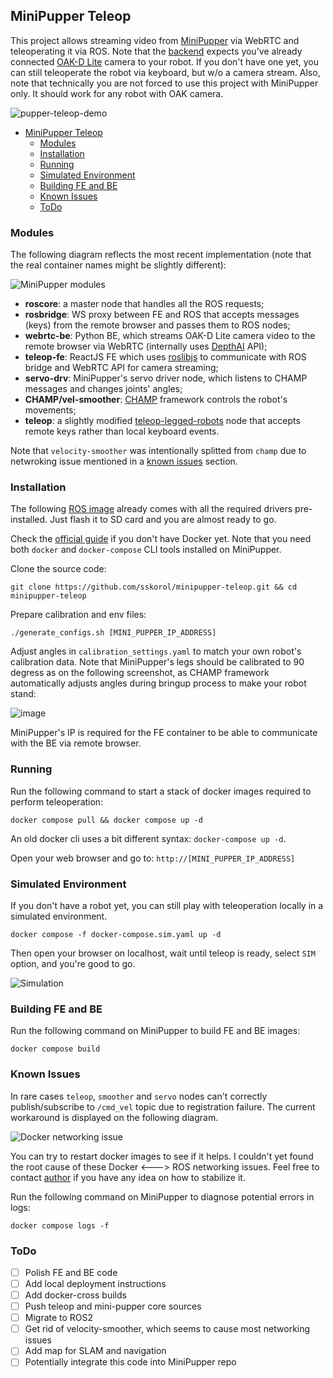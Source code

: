 ## MiniPupper Teleop

This project allows streaming video from [MiniPupper](https://minipupperdocs.readthedocs.io/en/latest/) via WebRTC and teleoperating it via ROS. Note that the [backend](https://github.com/sskorol/minipupper-teleop/tree/main/backend) expects you've already connected [OAK-D Lite](https://shop.luxonis.com/products/oak-d-lite-1) camera to your robot. If you don't have one yet, you can still teleoperate the robot via keyboard, but w/o a camera stream. Also, note that technically you are not forced to use this project with MiniPupper only. It should work for any robot with OAK camera.

![pupper-teleop-demo](https://user-images.githubusercontent.com/6638780/183462753-844e2948-4093-493f-ab90-e769b0c69c30.gif)

- [MiniPupper Teleop](#minipupper-teleop)
  - [Modules](#modules)
  - [Installation](#installation)
  - [Running](#running)
  - [Simulated Environment](#simulated-environment)
  - [Building FE and BE](#building-fe-and-be)
  - [Known Issues](#known-issues)
  - [ToDo](#todo)

### Modules

The following diagram reflects the most recent implementation (note that the real container names might be slightly different):

![MiniPupper modules](https://user-images.githubusercontent.com/6638780/183448806-1c0e49bc-4ac5-4445-a1d6-ad5d2d861b4c.png)

- **roscore**: a master node that handles all the ROS requests;
- **rosbridge**: WS proxy between FE and ROS that accepts messages (keys) from the remote browser and passes them to ROS nodes;
- **webrtc-be**: Python BE, which streams OAK-D Lite camera video to the remote browser via WebRTC (internally uses [DepthAI](https://docs.luxonis.com/projects/api/en/latest/index.html) API);
- **teleop-fe**: ReactJS FE which uses [roslibjs](https://github.com/RobotWebTools/roslibjs) to communicate with ROS bridge and WebRTC API for camera streaming;
- **servo-drv**: MiniPupper's servo driver node, which listens to CHAMP messages and changes joints' angles;
- **CHAMP/vel-smoother**: [CHAMP](https://github.com/chvmp/champ) framework controls the robot's movements;
- **teleop**: a slightly modified [teleop-legged-robots](https://github.com/SoftServeSAG/teleop_legged_robots) node that accepts remote keys rather than local keyboard events.

Note that `velocity-smoother` was intentionally splitted from `champ` due to netwroking issue mentioned in a [known issues](#known-issues) section.

### Installation

The following [ROS image](https://drive.google.com/file/d/1Mk_bSmIvnN8EIzB8IilS9M4pofTUH9r2/view?usp=sharing) already comes with all the required drivers pre-installed. Just flash it to SD card and you are almost ready to go.

Check the [official guide](https://docs.docker.com/engine/install/ubuntu/) if you don't have Docker yet. Note that you need both `docker` and `docker-compose` CLI tools installed on MiniPupper.

Clone the source code:

```shell
git clone https://github.com/sskorol/minipupper-teleop.git && cd minipupper-teleop
```

Prepare calibration and env files:

```shell
./generate_configs.sh [MINI_PUPPER_IP_ADDRESS]
```

Adjust angles in `calibration_settings.yaml` to match your own robot's calibration data. Note that MiniPupper's legs should be calibrated to 90 degress as on the following screenshot, as CHAMP framework automatically adjusts angles during bringup process to make your robot stand:

![image](https://user-images.githubusercontent.com/6638780/183618832-c133ddef-484c-4974-b6e9-04f7e1d81e6e.png)

MiniPupper's IP is required for the FE container to be able to communicate with the BE via remote browser.

### Running

Run the following command to start a stack of docker images required to perform teleoperation:

```shell
docker compose pull && docker compose up -d
```

An old docker cli uses a bit different syntax: `docker-compose up -d`.

Open your web browser and go to: `http://[MINI_PUPPER_IP_ADDRESS]`

### Simulated Environment

If you don't have a robot yet, you can still play with teleoperation locally in a simulated environment.

```shell
docker compose -f docker-compose.sim.yaml up -d
```

Then open your browser on localhost, wait until teleop is ready, select `SIM` option, and you're good to go.

![Simulation](https://user-images.githubusercontent.com/6638780/184625088-de6727c2-edcf-49b9-a4c6-a84a0d064ddf.png)

### Building FE and BE

Run the following command on MiniPupper to build FE and BE images:

```shell
docker compose build
```

### Known Issues

In rare cases `teleop`, `smoother` and `servo` nodes can't correctly publish/subscribe to `/cmd_vel` topic due to registration failure. The current workaround is displayed on the following diagram.

![Docker networking issue](https://user-images.githubusercontent.com/6638780/183454585-49ca757e-a932-4dbe-a5ba-95007cfaafec.png)

You can try to restart docker images to see if it helps. I couldn't yet found the root cause of these Docker <---> ROS networking issues. Feel free to contact [author](mailto:serhii.s.korol@gmail.com) if you have any idea on how to stabilize it.

Run the following command on MiniPupper to diagnose potential errors in logs:

```shell
docker compose logs -f
```

### ToDo

- [ ] Polish FE and BE code
- [ ] Add local deployment instructions
- [ ] Add docker-cross builds
- [ ] Push teleop and mini-pupper core sources
- [ ] Migrate to ROS2
- [ ] Get rid of velocity-smoother, which seems to cause most networking issues
- [ ] Add map for SLAM and navigation
- [ ] Potentially integrate this code into MiniPupper repo
